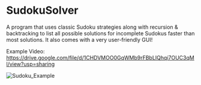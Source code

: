 # SudokuSolver

A program that uses classic Sudoku strategies along with recursion & backtracking to list all possible solutions for incomplete Sudokus faster than most solutions. It also comes with a very user-friendly GUI!

Example Video:
https://drive.google.com/file/d/1CHDVMOO0GqWMb9rFBbLIQhqi7OUC3qMl/view?usp=sharing

![Sudoku_Example](https://github.com/anirudh1444/SudokuSolver/assets/111711844/9bb4c839-d6c3-427c-9408-fda1d66a5188)
